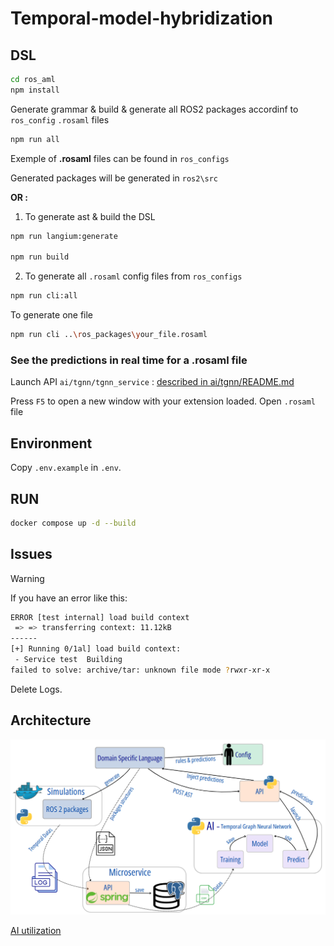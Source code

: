 # Temporal-model-hybridization

##  DSL

```bash
cd ros_aml
npm install
```
Generate grammar & build & generate all ROS2 packages accordinf to `ros_config` `.rosaml` files
```bash
npm run all 
```
Exemple of **.rosaml** files can be found in `ros_configs`

Generated packages will be generated in `ros2\src`

**OR :**

1. To generate ast & build the DSL
```bash
npm run langium:generate

npm run build
```
2. To generate all `.rosaml` config files from `ros_configs`

```bash
npm run cli:all
```

To generate one file 
```bash
npm run cli ..\ros_packages\your_file.rosaml
```
### See the predictions in real time for a .rosaml file
Launch API `ai/tgnn/tgnn_service` : [described in ai/tgnn/README.md](ai/tgnn/README.md)

Press `F5` to open a new window with your extension loaded.
Open `.rosaml` file 


## Environment

Copy `.env.example` in `.env`.

## RUN

```bash
docker compose up -d --build
```

## Issues

> [!Warning]
> If you have an error like this:

```sh
ERROR [test internal] load build context                                                                                                                                                                                                                                                 0.0s
 => => transferring context: 11.12kB                                                                                                                                                                                                                                                         0.0s
------
[+] Running 0/1al] load build context:
 - Service test  Building                                                                                                                                                                                                                                                                    0.8s
failed to solve: archive/tar: unknown file mode ?rwxr-xr-x
```

Delete Logs.


## Architecture

![architecture](readme_pictures/architecture.png)


[AI utilization](ai/tgnn/README.md)
